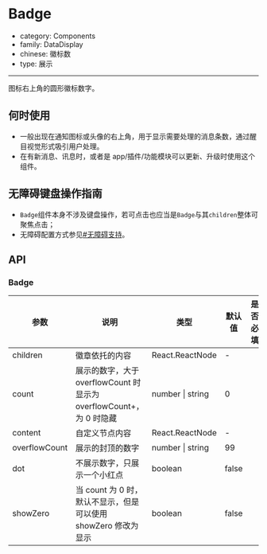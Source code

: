 # Badge

-   category: Components
-   family: DataDisplay
-   chinese: 徽标数
-   type: 展示

---

图标右上角的圆形徽标数字。

## 何时使用

-   一般出现在通知图标或头像的右上角，用于显示需要处理的消息条数，通过醒目视觉形式吸引用户处理。
-   在有新消息、讯息时，或者是 app/插件/功能模块可以更新、升级时使用这个组件。

## 无障碍键盘操作指南

-   `Badge`组件本身不涉及键盘操作，若可点击也应当是`Badge`与其`children`整体可聚焦点击；
-   无障碍配置方式参见[#无障碍支持](#accessibility-container)。

## API

### Badge

| 参数          | 说明                                                                | 类型             | 默认值 | 是否必填 |
| ------------- | ------------------------------------------------------------------- | ---------------- | ------ | -------- |
| children      | 徽章依托的内容                                                      | React.ReactNode  | -      |          |
| count         | 展示的数字，大于 overflowCount 时显示为 overflowCount+，为 0 时隐藏 | number \| string | 0      |          |
| content       | 自定义节点内容                                                      | React.ReactNode  | -      |          |
| overflowCount | 展示的封顶的数字                                                    | number \| string | 99     |          |
| dot           | 不展示数字，只展示一个小红点                                        | boolean          | false  |          |
| showZero      | 当 count 为 0 时，默认不显示，但是可以使用 showZero 修改为显示      | boolean          | false  |          |
